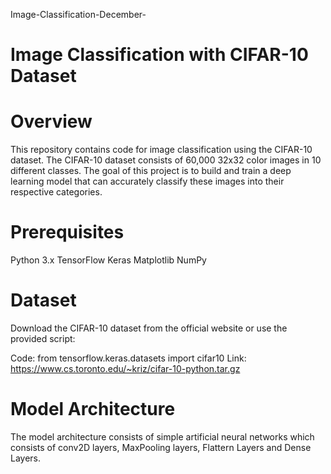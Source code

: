 Image-Classification-December-
# Image Classification with CIFAR-10 Dataset

# Overview
This repository contains code for image classification using the CIFAR-10 dataset. The CIFAR-10 dataset consists of 60,000 32x32 color images in 10 different classes. 
The goal of this project is to build and train a deep learning model that can accurately classify these images into their respective categories.

# Prerequisites
Python 3.x
TensorFlow
Keras
Matplotlib
NumPy

# Dataset
Download the CIFAR-10 dataset from the official website or use the provided script:

Code: from tensorflow.keras.datasets import cifar10
Link: https://www.cs.toronto.edu/~kriz/cifar-10-python.tar.gz

# Model Architecture
The model architecture consists of simple artificial neural networks which consists of conv2D layers, MaxPooling layers, Flattern Layers and Dense Layers.




